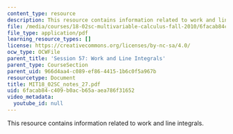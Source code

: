 ```yaml
---
content_type: resource
description: This resource contains information related to work and line integrals.
file: /media/courses/18-02sc-multivariable-calculus-fall-2010/6facab84c409b0acb65aaea786f31652_MIT18_02SC_notes_27.pdf
file_type: application/pdf
learning_resource_types: []
license: https://creativecommons.org/licenses/by-nc-sa/4.0/
ocw_type: OCWFile
parent_title: 'Session 57: Work and Line Integrals'
parent_type: CourseSection
parent_uid: 966d4aa4-c089-ef86-4415-1b6c0f5a967b
resourcetype: Document
title: MIT18_02SC_notes_27.pdf
uid: 6facab84-c409-b0ac-b65a-aea786f31652
video_metadata:
  youtube_id: null
---
```

This resource contains information related to work and line integrals.